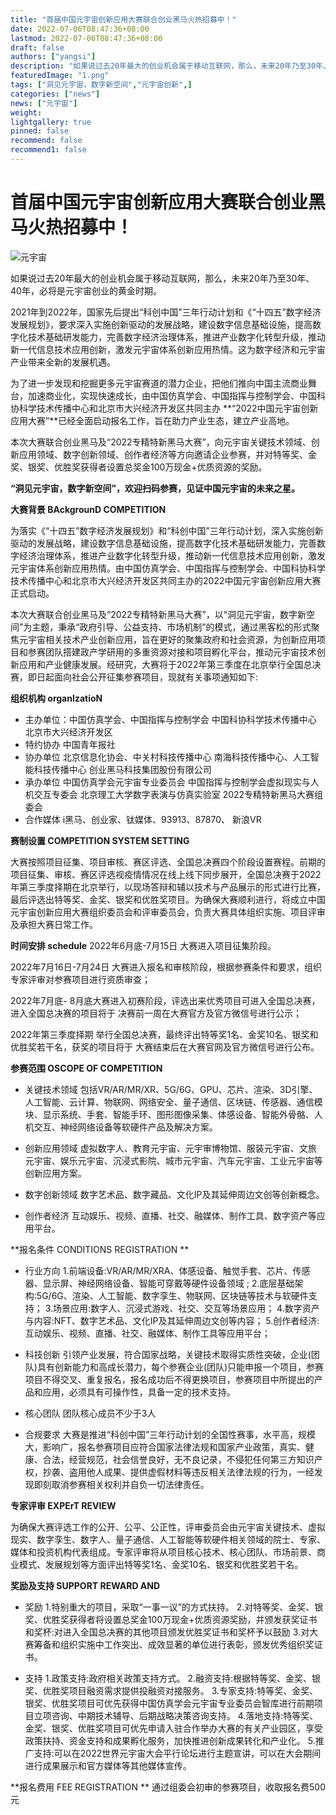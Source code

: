 ```yaml
---
title: "首届中国元宇宙创新应用大赛联合创业黑马火热招募中！"
date: 2022-07-06T08:47:36+08:00
lastmod: 2022-07-06T08:47:36+08:00
draft: false
authors: ["yangsi"]
description: "如果说过去20年最大的创业机会属于移动互联网，那么，未来20年乃至30年、40年，必将是元宇宙创业的黄金时期。"
featuredImage: "1.png"
tags: ["洞见元宇宙，数字新空间","元宇宙创新",]
categories: ["news"]
news: ["元宇宙"]
weight: 
lightgallery: true
pinned: false
recommend: false
recommend1: false
---
```




#      首届中国元宇宙创新应用大赛联合创业黑马火热招募中！

![元宇宙](https://pics2.baidu.com/feed/6a600c338744ebf833d2cf9a255e5f206159a722.jpeg?token=bbd261690141da5af8fda75202622e48)

如果说过去20年最大的创业机会属于移动互联网，那么，未来20年乃至30年、40年，必将是元宇宙创业的黄金时期。

2021年到2022年，国家先后提出“科创中国”三年行动计划和《“十四五”数字经济发展规划》，要求深入实施创新驱动的发展战略，建设数字信息基础设施，提高数字化技术基础研发能力，完善数字经济治理体系，推进产业数字化转型升级，推动新一代信息技术应用创新，激发元宇宙体系创新应用热情。这为数字经济和元宇宙产业带来全新的发展机遇。

为了进一步发现和挖掘更多元宇宙赛道的潜力企业，把他们推向中国主流商业舞台，加速商业化，实现快速成长，由中国仿真学会、中国指挥与控制学会、中国科协科学技术传播中心和北京市大兴经济开发区共同主办 **“2022中国元宇宙创新应用大赛”**已经全面启动报名工作，旨在助力产业生态，建立产业高地。

本次大赛联合创业黑马及“2022专精特新黑马大赛”，向元宇宙关键技术领域、创新应用领域、数字创新领域、创作者经济等方向邀请企业参赛，并对特等奖、金奖、银奖、优胜奖获得者设置总奖金100万现金+优质资源的奖励。

**“洞见元宇宙，数字新空间”，欢迎扫码参赛，见证中国元宇宙的未来之星。**

**大赛背景 BAckgrounD COMPETITION**

为落实《“十四五”数字经济发展规划》和“科创中国”三年行动计划，深入实施创新驱动的发展战略，建设数字信息基础设施，提高数字化技术基础研发能力，完善数字经济治理体系，推进产业数字化转型升级，推动新一代信息技术应用创新，激发元宇宙体系创新应用热情。由中国仿真学会、中国指挥与控制学会、中国科协科学技术传播中心和北京市大兴经济开发区共同主办的2022中国元宇宙创新应用大赛正式启动。

本次大赛联合创业黑马及“2022专精特新黑马大赛”，以“洞见元宇宙，数字新空间”为主题，秉承“政府引导、公益支持、市场机制”的模式，通过黑客松的形式聚焦元宇宙相关技术产业创新应用，旨在更好的聚集政府和社会资源，为创新应用项目和参赛团队搭建政产学研用的多重资源对接和项目孵化平台，推动元宇宙技术创新应用和产业健康发展。经研究，大赛将于2022年第三季度在北京举行全国总决赛，即日起面向社会公开征集参赛项目，现就有关事项通知如下:

**组织机构 organIzatioN**

- 主办单位：中国仿真学会、中国指挥与控制学会 
                     中国科协科学技术传播中心
                      北京市大兴经济开发区
- 特约协办     中国青年报社
-  协办单位    北京信息化协会、中关村科技传播中心 
                       南海科技传播中心、人工智能科技传播中心
                      创业黑马科技集团股份有限公司
- 承办单位     中国仿真学会元宇宙专业委员会 
                      中国指挥与控制学会虚拟现实与人机交互专委会
                      北京理工大学数字表演与仿真实验室
                      2022专精特新黑马大赛组委会
- 合作媒体     i黑马、创业家、钛媒体、93913、87870、 
                      新浪VR

**赛制设置 COMPETITION SYSTEM SETTING**

大赛按照项目征集、项目审核、赛区评选、全国总决赛四个阶段设置赛程。前期的项目征集、审核、赛区评选视疫情情况在线上线下同步展开，全国总决赛于2022年第三季度择期在北京举行，以现场答辩和辅以技术与产品展示的形式进行比赛，最后评选出特等奖、金奖、银奖和优胜奖项目。为确保大赛顺利进行，将成立中国元宇宙创新应用大赛组织委员会和评审委员会，负责大赛具体组织实施、项目评审及承担大赛日常工作。

**时间安排 schedule**
2022年6月底-7月15日   大赛进入项目征集阶段。 

2022年7月16日-7月24日     大赛进入报名和审核阶段，根据参赛条件和要求，组织专家评审对参赛项目进行资质审查；

2022年7月底- 8月底大赛进入初赛阶段，评选出来优秀项目可进入全国总决赛，进入全国总决赛的项目将于 
决赛前一周在大赛官方及官方微信号进行公示；

2022年第三季度择期 举行全国总决赛，最终评出特等奖1名、金奖10名、银奖和优胜奖若干名，获奖的项目将于 
大赛结束后在大赛官网及官方微信号进行公布。

**参赛范围 OSCOPE OF COMPETITION**

- 关键技术领域
  包括VR/AR/MR/XR、5G/6G、GPU、芯片、渲染、3D引擎、人工智能、云计算、物联网、网络安全、量子通信、区块链、传感器、通信模块、显示系统、手套、智能手环、图形图像采集、体感设备、智能外骨骼、人机交互、神经网络设备等软硬件产品及解决方案。

- 创新应用领域
  虚拟数字人、教育元宇宙、元宇审博物馆、服装元宇宙、文旅
  元宇宙、娱乐元宇宙、沉浸式影院、城市元宇宙、汽车元宇宙、工业元宇宙等创新应用方案。

- 数字创新领域
  数字艺术品、数字藏品、文化IP及其延伸周边文创等创新概念。

- 创作者经济
  互动娱乐、视频、直播、社交、融媒体、制作工具、数字资产等应用平台。

**报名条件 CONDITIONS REGISTRATION **

- 行业方向
    1.前端设备:VR/AR/MR/XRA、体感设备、触觉手套、芯片、传感器、显示屏、神经网络设备、智能可穿戴等硬件设备领域 ;
    2.底层基础架构:5G/6G、渲染、人工智能、数字孪生、物联网、区块链等技术与软硬件支持；
    3.场景应用:数字人、沉浸式游戏、社交、交互等场景应用；
    4.数字资产与内容:NFT、数字艺术品、文化IP及其延伸周边文创等内容；
    5.创作者经济:互动娱乐、视频、直播、社交、融媒体、制作工具等应用平台；

- 科技创新
  引领产业发展，符合国家战略，关键技术取得实质性突破，企业(团队)具有创新能力和高成长潜力，每个参赛企业(团队)只能申报一个项目，参赛项目不得交叉、重复报名，报名成功后不得更换项目，参赛项目中所提出的产品和应用，必须具有可操作性，具备一定的技术支持。

- 核心团队
  团队核心成员不少于3人

- 合规要求
  大赛是推进“科创中国”三年行动计划的全国性赛事，水平高，规模大，影响广，报名参赛项目应符合国家法律法规和国家产业政策，真实、健康、合法，经营规范，社会信誉良好，无不良记录，不侵犯任何第三方知识产权，抄袭、盗用他人成果、提供虚假材料等违反相关法律法规的行为，一经发现即刻取消参赛相关权利并自负一切法律责任。

**专家评审 EXPErT REVIEW**

为确保大赛评选工作的公开、公平、公正性，评审委员会由元宇宙关键技术、虚拟现实、数字孪生、数字人、量子通信、人工智能等软硬件相关领域的院士、专家、媒体和投资机构代表组成。专家评审将从项目核心技术、核心团队、市场前景、商业模式、发展规划等方面评出特等奖1名、金奖10名、银奖和优胜奖若干名。

**奖励及支持 SUPPORT REWARD AND**

- 奖励
  1.特别重大的项目，采取“一事一议”的方式扶持。
  2.对特等奖、金奖、银奖、优胜奖获得者将设置总奖金100万现金+优质资源奖励，并颁发获奖证书和奖杯:对进入全国总决赛的其他项目颁发优胜奖证书和奖杯予以鼓励
  3.对大赛筹备和组织实施中工作突出、成效显著的单位进行表彰，颁发优秀组织奖证书。

- 支持
  1.政策支持:政府相关政策支持方式。
  2.融资支持:根据特等奖、金奖、银奖、优胜奖项目融资需求提供投融资对接服务。
  3.专家支持:特等奖、金奖、银奖、优胜奖项目可优先获得中国仿真学会元宇宙专业委员会智库进行前期项目立项咨询、中期技术辅导、后期战略决策咨询支持。
  4.落地支持:特等奖、金奖、银奖、优胜奖项目可优先申请入驻合作举办大赛的有关产业园区，享受政策扶持、资金支持和成果孵化服务，加快推进创新成果转化和产业化。
  5.推广支持:可以在2022世界元宇宙大会平行论坛进行主题宣讲，可以在大会期间进行成果展示和官方媒体等其他媒体宣传。

**报名费用 FEE REGISTRATION **
  通过组委会初审的参赛项目，收取报名费500元

